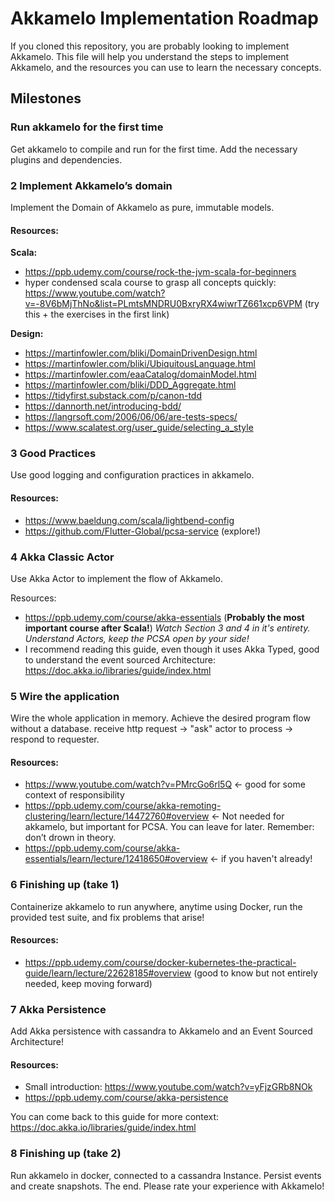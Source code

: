 # Akkamelo Implementation Roadmap
If you cloned this repository, you are probably looking to implement Akkamelo. 
This file will help you understand the steps to implement Akkamelo, and the resources you can use to learn the necessary concepts.

## Milestones
### Run akkamelo for the first time
Get akkamelo to compile and run for the first time. Add the necessary plugins and dependencies.

### 2 Implement Akkamelo’s domain
Implement the Domain of Akkamelo as pure, immutable models.

#### Resources:
**Scala:**
- https://ppb.udemy.com/course/rock-the-jvm-scala-for-beginners
- hyper condensed scala course to grasp all concepts quickly: https://www.youtube.com/watch?v=-8V6bMjThNo&list=PLmtsMNDRU0BxryRX4wiwrTZ661xcp6VPM  (try this + the exercises in the first link)

**Design:**
- https://martinfowler.com/bliki/DomainDrivenDesign.html
- https://martinfowler.com/bliki/UbiquitousLanguage.html
- https://martinfowler.com/eaaCatalog/domainModel.html
- https://martinfowler.com/bliki/DDD_Aggregate.html
- https://tidyfirst.substack.com/p/canon-tdd
- https://dannorth.net/introducing-bdd/
- https://langrsoft.com/2006/06/06/are-tests-specs/
- https://www.scalatest.org/user_guide/selecting_a_style

### 3 Good Practices
Use good logging and configuration practices in akkamelo.

#### Resources:
- https://www.baeldung.com/scala/lightbend-config
- https://github.com/Flutter-Global/pcsa-service  (explore!)

### 4 Akka Classic Actor

Use Akka Actor to implement the flow of Akkamelo.

Resources:
- https://ppb.udemy.com/course/akka-essentials  (**Probably the most important course after Scala!**) _Watch Section 3 and 4 in it's entirety. Understand Actors, keep the PCSA open by your side!_
- I recommend reading this guide, even though it uses Akka Typed, good to understand the event sourced Architecture: https://doc.akka.io/libraries/guide/index.html

### 5 Wire the application

Wire the whole application in memory. Achieve the desired program flow without a database.
receive http request -> "ask" actor to process -> respond to requester.

#### Resources:
- https://www.youtube.com/watch?v=PMrcGo6rl5Q  ← good for some context of responsibility
- https://ppb.udemy.com/course/akka-remoting-clustering/learn/lecture/14472760#overview ← Not needed for akkamelo, but important for PCSA. You can leave for later. Remember: don’t drown in theory.
- https://ppb.udemy.com/course/akka-essentials/learn/lecture/12418650#overview ← if you haven't already!

### 6 Finishing up (take 1)
Containerize akkamelo to run anywhere, anytime using Docker, run the provided test suite, and fix problems that arise!

#### Resources:
- https://ppb.udemy.com/course/docker-kubernetes-the-practical-guide/learn/lecture/22628185#overview (good to know but not entirely needed, keep moving forward)

### 7 Akka Persistence
Add Akka persistence with cassandra to Akkamelo and an Event Sourced Architecture!

#### Resources:
- Small introduction: https://www.youtube.com/watch?v=yFjzGRb8NOk
- https://ppb.udemy.com/course/akka-persistence

You can come back to this guide for more context:
https://doc.akka.io/libraries/guide/index.html

### 8 Finishing up (take 2)
Run akkamelo in docker, connected to a cassandra Instance. Persist events and create snapshots. The end.
Please rate your experience with Akkamelo!
